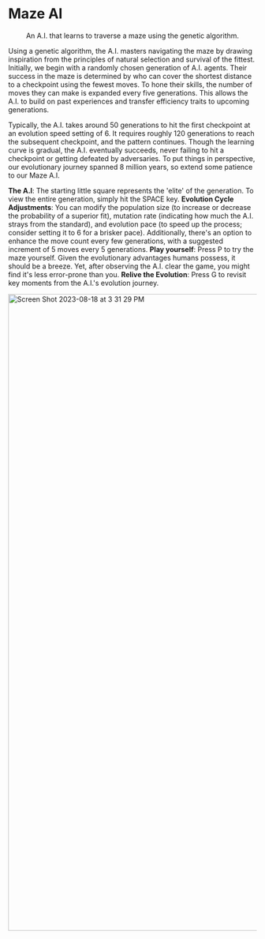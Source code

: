 # Maze AI

<p align="center">
An A.I. that learns to traverse a maze using the genetic algorithm.

Using a genetic algorithm, the A.I. masters navigating the maze by drawing inspiration from the principles of natural selection and survival of the fittest. Initially, we begin with a randomly chosen generation of A.I. agents. Their success in the maze is determined by who can cover the shortest distance to a checkpoint using the fewest moves. To hone their skills, the number of moves they can make is expanded every five generations. This allows the A.I. to build on past experiences and transfer efficiency traits to upcoming generations.

Typically, the A.I. takes around 50 generations to hit the first checkpoint at an evolution speed setting of 6. It requires roughly 120 generations to reach the subsequent checkpoint, and the pattern continues. Though the learning curve is gradual, the A.I. eventually succeeds, never failing to hit a checkpoint or getting defeated by adversaries. To put things in perspective, our evolutionary journey spanned 8 million years, so extend some patience to our Maze A.I.

**The A.I**: The starting little square represents the 'elite' of the generation. To view the entire generation, simply hit the SPACE key.
**Evolution Cycle Adjustments**: You can modify the population size (to increase or decrease the probability of a superior fit), mutation rate (indicating how much the A.I. strays from the standard), and evolution pace (to speed up the process; consider setting it to 6 for a brisker pace). Additionally, there's an option to enhance the move count every few generations, with a suggested increment of 5 moves every 5 generations.
**Play yourself**: Press P to try the maze yourself. Given the evolutionary advantages humans possess, it should be a breeze. Yet, after observing the A.I. clear the game, you might find it's less error-prone than you.
**Relive the Evolution**: Press G to revisit key moments from the A.I.'s evolution journey.

<img width="1290" alt="Screen Shot 2023-08-18 at 3 31 29 PM" src="https://github.com/Francis220/Maze-AI/assets/77220007/df2e5579-5d48-4c4a-b8b9-d11301390078">

